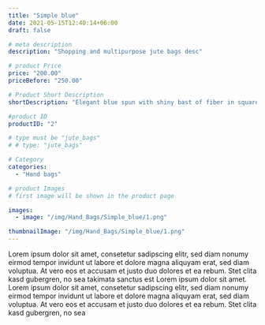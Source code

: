 ```yaml
---
title: "Simple blue"
date: 2021-05-15T12:40:14+06:00
draft: false

# meta description
description: "Shopping and multipurpose jute bags desc"

# product Price
price: "200.00"
priceBefore: "250.00"

# Product Short Description
shortDescription: "Elegant blue spun with shiny bast of fiber in square base design with tapering sides - Satisfy your utility needs by increasing the bag's volume dramatically."

#product ID
productID: "2"

# type must be "jute_bags"
# # type: "jute_bags"

# Category
categories:
  - "Hand bags"

# product Images
# first image will be shown in the product page

images:
  - image: "/img/Hand_Bags/Simple_blue/1.png"

thumbnailImage: "/img/Hand_Bags/Simple_blue/1.png"
---
```


Lorem ipsum dolor sit amet, consetetur sadipscing elitr, sed diam nonumy eirmod tempor invidunt ut labore et dolore magna aliquyam erat, sed diam voluptua. At vero eos et accusam et justo duo dolores et ea rebum. Stet clita kasd gubergren, no sea takimata sanctus est Lorem ipsum dolor sit amet. Lorem ipsum dolor sit amet, consetetur sadipscing elitr, sed diam nonumy eirmod tempor invidunt ut labore et dolore magna aliquyam erat, sed diam voluptua. At vero eos et accusam et justo duo dolores et ea rebum. Stet clita kasd gubergren, no sea
